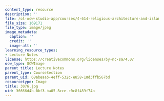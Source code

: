 ```yaml
---
content_type: resource
description: ''
file: /ol-ocw-studio-app/courses/4-614-religious-architecture-and-islamic-cultures-fall-2002/36666d4b0bf3ba058ccec0c8f489f74b_3076.jpg
file_size: 169171
file_type: image/jpeg
image_metadata:
  caption: ''
  credit: ''
  image-alt: ''
learning_resource_types:
- Lecture Notes
license: https://creativecommons.org/licenses/by-nc-sa/4.0/
ocw_type: OCWImage
parent_title: Lecture Notes
parent_type: CourseSection
parent_uid: 68abeaab-4eff-532c-e858-18d3ffb567bd
resourcetype: Image
title: 3076.jpg
uid: 36666d4b-0bf3-ba05-8cce-c0c8f489f74b
---
```

